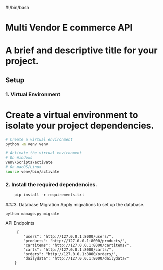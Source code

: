 #!/bin/bash

# Multi Vendor E commerce API

# A brief and descriptive title for your project.

## Setup

### 1. Virtual Environment

# Create a virtual environment to isolate your project dependencies.

```bash
# Create a virtual environment
python -m venv venv

# Activate the virtual environment
# On Windows
venv\Scripts\activate
# On macOS/Linux
source venv/bin/activate

```
### 2. Install the required dependencies.
```
    pip install -r requirements.txt

```

###3. Database Migration
Apply migrations to set up the database.
```
python manage.py migrate
```
API Endpoints 
```
     {
        "users": "http://127.0.0.1:8000/users/",
        "products": "http://127.0.0.1:8000/products/",
        "cartitems": "http://127.0.0.1:8000/cartitems/",
        "carts": "http://127.0.0.1:8000/carts/",
        "orders": "http://127.0.0.1:8000/orders/",
        "dailydata": "http://127.0.0.1:8000/dailydata/"
    }

```
 
